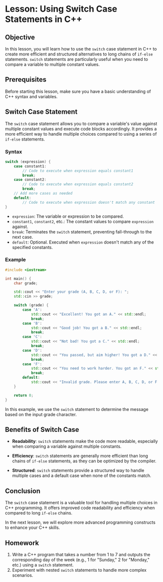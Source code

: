 
# Lesson: Using Switch Case Statements in C++

## Objective
In this lesson, you will learn how to use the `switch` case statement in C++ to create more efficient and structured alternatives to long chains of `if-else` statements. `switch` statements are particularly useful when you need to compare a variable to multiple constant values.

## Prerequisites
Before starting this lesson, make sure you have a basic understanding of C++ syntax and variables.

## Switch Case Statement
The `switch` case statement allows you to compare a variable's value against multiple constant values and execute code blocks accordingly. It provides a more efficient way to handle multiple choices compared to using a series of `if-else` statements.

### Syntax
```cpp
switch (expression) {
    case constant1:
        // Code to execute when expression equals constant1
        break;
    case constant2:
        // Code to execute when expression equals constant2
        break;
    // Add more cases as needed
    default:
        // Code to execute when expression doesn't match any constant
}
```

- `expression`: The variable or expression to be compared.
- `constant1`, `constant2`, etc.: The constant values to compare `expression` against.
- `break`: Terminates the `switch` statement, preventing fall-through to the next case.
- `default`: Optional. Executed when `expression` doesn't match any of the specified constants.

### Example
```cpp
#include <iostream>

int main() {
    char grade;

    std::cout << "Enter your grade (A, B, C, D, or F): ";
    std::cin >> grade;

    switch (grade) {
        case 'A':
            std::cout << "Excellent! You got an A." << std::endl;
            break;
        case 'B':
            std::cout << "Good job! You got a B." << std::endl;
            break;
        case 'C':
            std::cout << "Not bad! You got a C." << std::endl;
            break;
        case 'D':
            std::cout << "You passed, but aim higher! You got a D." << std::endl;
            break;
        case 'F':
            std::cout << "You need to work harder. You got an F." << std::endl;
            break;
        default:
            std::cout << "Invalid grade. Please enter A, B, C, D, or F." << std::endl;
    }

    return 0;
}
```

In this example, we use the `switch` statement to determine the message based on the input grade character.

## Benefits of Switch Case
- **Readability**: `switch` statements make the code more readable, especially when comparing a variable against multiple constants.

- **Efficiency**: `switch` statements are generally more efficient than long chains of `if-else` statements, as they can be optimized by the compiler.

- **Structured**: `switch` statements provide a structured way to handle multiple cases and a default case when none of the constants match.

## Conclusion
The `switch` case statement is a valuable tool for handling multiple choices in C++ programming. It offers improved code readability and efficiency when compared to long `if-else` chains.

In the next lesson, we will explore more advanced programming constructs to enhance your C++ skills.

## Homework
1. Write a C++ program that takes a number from 1 to 7 and outputs the corresponding day of the week (e.g., 1 for "Sunday," 2 for "Monday," etc.) using a `switch` statement.
2. Experiment with nested `switch` statements to handle more complex scenarios.
